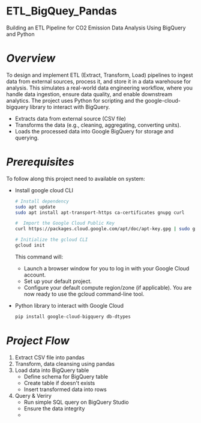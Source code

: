 # ETL_BigQuey_Pandas
Building an ETL Pipeline for CO2 Emission Data Analysis Using BigQuery and Python

# *Overview*
To design and implement ETL (Extract, Transform, Load) pipelines to ingest data from external sources, process it, and store it in a data warehouse for analysis. This simulates a real-world data engineering workflow, where you handle data ingestion, ensure data quality, and enable downstream analytics. The project uses Python for scripting and the google-cloud-bigquery library to interact with BigQuery.
* Extracts data from external source (CSV file)
* Transforms the data (e.g., cleaning, aggregating, converting units).
* Loads the processed data into Google BigQuery for storage and querying.

# *Prerequisites*
To follow along this project need to available on system:
* Install google cloud CLI
  ```bash
  # Install dependency
  sudo apt update
  sudo apt install apt-transport-https ca-certificates gnupg curl

  #  Import the Google Cloud Public Key
  curl https://packages.cloud.google.com/apt/doc/apt-key.gpg | sudo gpg --dearmor -o /usr/share/keyrings/cloud.google.gpg

  # Initialize the gcloud CLI
  gcloud init
  ```
  This command will:
  * Launch a browser window for you to log in with your Google Cloud account.
  * Set up your default project.
  * Configure your default compute region/zone (if applicable).
  You are now ready to use the gcloud command-line tool.
  
* Python library to interact with Google Cloud
  ```bash
  pip install google-cloud-bigquery db-dtypes
  ```

# *Project Flow*
1. Extract CSV file into pandas
2. Transform, data cleansing using pandas
3. Load data into BigQuery table
   * Define schema for BigQuery table
   * Create table if doesn't exists
   * Insert transformed data into rows
4. Query & Veriry
   * Run simple SQL query on BigQuery Studio
   * Ensure the data integrity
   * 
